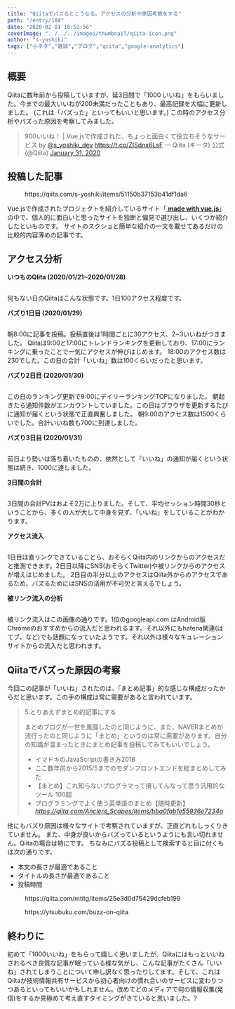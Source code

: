 ```yaml
---
title: "Qiitaでバズるとこうなる。アクセスの分析や原因考察をする"
path: "/entry/184"
date: "2020-02-01 16:52:56"
coverImage: "../../../images/thumbnail/qiita-icon.png"
author: "s-yoshiki"
tags: ["小ネタ","雑談","ブログ","qiita","google-analytics"]
---
```


## 概要

Qiitaに数年前から投稿していますが、延3日間で「1000 いいね」をもらいました。今までの最大いいねが200未満だったこともあり、最高記録を大幅に更新しました。
(これは「バズった」といってもいいと思います。)
この時のアクセス分析やバズった原因を考察してみました。

<!-- wp:embed {"className":"twitter-tweet"} -->
<blockquote class="twitter-tweet"><p lang="ja" dir="ltr">900いいね！ | Vue.jsで作成された、ちょっと面白くて役立ちそうなサービス by <a href="https://twitter.com/s_yoshiki_dev?ref_src=twsrc%5Etfw">@s_yoshiki_dev</a> <a href="https://t.co/ZISdnx6LsF">https://t.co/ZISdnx6LsF</a>
&mdash; Qiita (キータ) 公式 (@Qiita) <a href="https://twitter.com/Qiita/status/1223131319439437824?ref_src=twsrc%5Etfw">January 31, 2020</a></blockquote> <script async src="https://platform.twitter.com/widgets.js" charset="utf-8"></script>
<!-- /wp:embed -->

## 投稿した記事

<!-- wp:embed {"url":"https://qiita.com/s-yoshiki/items/51150b37153b41df1da6"} -->
<figure class="wp-block-embed"><div class="wp-block-embed__wrapper">
https://qiita.com/s-yoshiki/items/51150b37153b41df1da6
</div></figure>
<!-- /wp:embed -->

Vue.jsで作成されたプロジェクトを紹介しているサイト「<a rel="noreferrer noopener" href="https://madewithvuejs.com/" target="_blank"> **made with vue.js**</a>」の中で、個人的に面白いと思ったサイトを独断と偏見で選び出し、いくつか紹介したといものです。
サイトのスクショと簡単な紹介の一文を載せてあるだけの比較的内容薄めの記事です。

## アクセス分析

**いつものQIita (2020/01/21~2020/01/28)**

<!-- wp:image {"id":1678,"sizeSlug":"large"} -->
<figure class="wp-block-image size-large"><img src="https://tech-blog.s-yoshiki.com/wp-content/uploads/2020/02/image-1024x174.png" alt="" class="wp-image-1678"/></figure>
<!-- /wp:image -->

何もない日のQiitaはこんな状態です。1日100アクセス程度です。

**バズり1日目 (2020/01/29)**

<!-- wp:image {"id":1679,"sizeSlug":"large"} -->
<figure class="wp-block-image size-large"><img src="https://tech-blog.s-yoshiki.com/wp-content/uploads/2020/02/image-1-1024x174.png" alt="" class="wp-image-1679"/></figure>
<!-- /wp:image -->

朝8:00に記事を投稿。投稿直後は1時間ごとに30アクセス、2~3いいねがつきました。
Qiitaは9:00と17:00にトレンドランキングを更新しており、17:00にランキングに乗ったことで一気にアクセスが伸びはじめます。
18:00のアクセス数は230でした。この日の合計「いいね」数は100くらいだったと思います。

**バズり2日目 (2020/01/30)**

<!-- wp:image {"id":1680,"sizeSlug":"large"} -->
<figure class="wp-block-image size-large"><img src="https://tech-blog.s-yoshiki.com/wp-content/uploads/2020/02/image-2-1024x182.png" alt="" class="wp-image-1680"/></figure>
<!-- /wp:image -->

この日のランキング更新で9:00にデイリーランキングTOPになりました。
朝起きたら通知件数がエンカウントしていました。この日はブラウザを更新するたびに通知が届くという状態で正直興奮しました。
朝9:00のアクセス数は1500くらいでした。合計いいね数も700に到達しました。

**バズり3日目 (2020/01/31)**

<!-- wp:image {"id":1681,"sizeSlug":"large"} -->
<figure class="wp-block-image size-large"><img src="https://tech-blog.s-yoshiki.com/wp-content/uploads/2020/02/image-3-1024x181.png" alt="" class="wp-image-1681"/></figure>
<!-- /wp:image -->

前日より勢いは落ち着いたものの、依然として「いいね」の通知が届くという状態は続き、1000に達しました。

**3日間の合計**

<!-- wp:image {"id":1682,"sizeSlug":"large"} -->
<figure class="wp-block-image size-large"><img src="https://tech-blog.s-yoshiki.com/wp-content/uploads/2020/02/image-4-1024x339.png" alt="" class="wp-image-1682"/></figure>
<!-- /wp:image -->

3日間の合計PVはおよそ2万に上りました。そして、平均セッション時間30秒ということから、多くの人が大して中身を見ず、「いいね」をしていることがわかります。

**アクセス流入**

<!-- wp:image {"id":1683,"sizeSlug":"large"} -->
<figure class="wp-block-image size-large"><img src="https://tech-blog.s-yoshiki.com/wp-content/uploads/2020/02/image-5-1024x480.png" alt="" class="wp-image-1683"/></figure>
<!-- /wp:image -->

1日目は直リンクできていることら、おそらくQiita内のリンクからのアクセスだと推測できます。2日目以降にSNS(おそらくTwitter)や被リンクからのアクセスが増えはじめました。
2日目の半分以上のアクセスはQiita外からのアクセスであるため、バズるためにはSNSの活用が不可欠と言えるでしょう。

**被リンク流入の分析**

<!-- wp:image {"id":1684,"sizeSlug":"large"} -->
<figure class="wp-block-image size-large"><img src="https://tech-blog.s-yoshiki.com/wp-content/uploads/2020/02/image-6-873x1024.png" alt="" class="wp-image-1684"/></figure>
<!-- /wp:image -->

被リンク流入はこの画像の通りです。1位のgoogleapi.com はAndroid版Chromeのおすすめからの流入だと思われるます。それ以外にもhatena関連(はてブ、など)でも話題になっていたようです。それ以外は様々なキュレーションサイトからの流入だと思われます。

## Qiitaでバズった原因の考察

今回この記事が「いいね」されたのは、「まとめ記事」的な感じな構成だったからだと思います。この手の構成は常に需要があると言われています。

<!-- wp:quote -->
<blockquote class="wp-block-quote">5.とりあえずまとめ的記事にする

まとめブログが一世を風靡したのと同じように、また、NAVERまとめが流行ったのと同じように「まとめ」というのは常に需要があります。自分の知識が溜まったときにまとめ記事を投稿してみてもいいでしょう。

- イマドキのJavaScriptの書き方2018
- ここ数年前から2015/5までのモダンフロントエンドを総まとめしてみた
- 【まとめ】これ知らないプログラマって損してんなって思う汎用的なツール 100超
- プログラミングでよく使う英単語のまとめ【随時更新】
  <cite><a href="https://qiita.com/Ancient_Scapes/items/bba0fab1e55936e7234a">https://qiita.com/Ancient_Scapes/items/bba0fab1e55936e7234a</a></cite></blockquote>

<!-- /wp:quote -->

他にもバズり原因は様々なサイトで考察されていますが、正直どれもしっくりきていません。
また、中身が良いからバズっているというようにも言い切れません。Qiitaの場合は特にです。
ちなみにバズる投稿として検索すると目に付くもは次の通りです。

<!-- wp:list -->
<ul><li>本文の長さが最適であること</li><li>タイトルの長さが最適であること</li><li>投稿時間</li></ul>
<!-- /wp:list -->

<!-- wp:embed {"url":"https://qiita.com/mtitg/items/25e3d0d75429dcfeb199","type":"rich","providerNameSlug":"埋め込みハンドラー"} -->
<figure class="wp-block-embed is-type-rich is-provider-埋め込みハンドラー"><div class="wp-block-embed__wrapper">
https://qiita.com/mtitg/items/25e3d0d75429dcfeb199
</div></figure>
<!-- /wp:embed -->

<!-- wp:embed {"url":"https://ytsubuku.com/buzz-on-qiita"} -->
<figure class="wp-block-embed"><div class="wp-block-embed__wrapper">
https://ytsubuku.com/buzz-on-qiita
</div></figure>
<!-- /wp:embed -->

## 終わりに

初めて「1000いいね」をもらって嬉しく思いましたが、Qiitaにはもっといいねされるべき良質な記事が眠っている様な気がし、こんな記事がたくさん「いいね」されてしまうことについて申し訳なく思ったりしてます。そして、これはQiitaが技術情報共有サービスから初心者向けの慣れ合いのサービスに変わりつつあるといってもいいかもしれません。改めてどのメディアで何の情報収集(発信)をするか見極めて考え直すタイミングがきていると思いました。?
